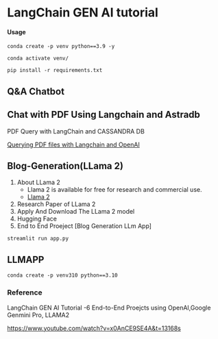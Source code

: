 # LangChain GEN AI tutorial

#### Usage
```
conda create -p venv python==3.9 -y
```

```
conda activate venv/
```

```
pip install -r requirements.txt
```



## Q&A Chatbot


## Chat with PDF Using Langchain and Astradb

PDF Query with LangChain and CASSANDRA DB 


[Querying PDF files with  Langchain and OpenAI](https://medium.com/@svikraman010101/querying-pdf-files-with-langchain-and-openai-b5ec496e28c0)


## Blog-Generation(LLama 2)

1. About LLama 2
    - Llama 2 is available for free for research and commercial use.
    - [Llama 2](https://llama.meta.com/llama2)
2. Research Paper of LLama 2
3. Apply And Download The LLama 2 model
4. Hugging Face
5. End to End Proeject [Blog Generation LLm App]

```
streamlit run app.py
```

## LLMAPP

```
conda create -p venv310 python==3.10
```


### Reference

LangChain GEN AI Tutorial -6 End-to-End Proejcts using OpenAI,Google Genmini Pro, LLAMA2

https://www.youtube.com/watch?v=x0AnCE9SE4A&t=13168s
